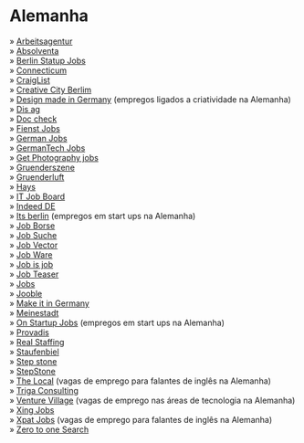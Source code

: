 # Alemanha

» [Arbeitsagentur](http://www.arbeitsagentur.de)\
» [Absolventa](https://www.absolventa.de/jobs/channel/it)\
» [Berlin Statup Jobs](http://berlinstartupjobs.com)\
» [Connecticum](http://www.connecticum.de)\
» [CraigList](http://berlin.craigslist.de/)\
» [Creative City Berlim](http://www.creative-city-berlin.de/en/jobs/)\
» [Design made in Germany](http://www.designmadeingermany.de/jobs/) (empregos ligados a criatividade na Alemanha)\
» [Dis ag](http://www.dis-ag.com/dis/Pages/start.aspx)\
» [Doc check](http://jobs.doccheck.com/de/)\
» [Fienst Jobs](http://www.finest-jobs.com)\
» [German Jobs](http://www.germanjobs.net/index.php)\
» [GermanTech Jobs](https://germantechjobs.de)\
» [Get Photography jobs](http://www.getphotographyjobs.com/)\
» [Gruenderszene](https://recruiting.gruenderszene.de/)\
» [Gruenderluft](http://www.gruenderluft.de/)\
» [Hays](http://www.hays.de)\
» [IT Job Board](http://www.itjobboard.de/)\
» [Indeed DE](https://de.indeed.com)\
» [Its berlin](http://itsinberlin.com/jobs-in-berlin-startups/) (empregos em start ups na Alemanha)\
» [Job Borse](https://jobboerse.arbeitsagentur.de)\
» [Job Suche](http://jobsuche.monster.de)\
» [Job Vector](http://www.jobvector.de)\
» [Job Ware](http://www.jobware.de)\
» [Job is job](http://www.jobisjob.de/)\
» [Job Teaser](https://www.jobteaser.com/en)\
» [Jobs](http://www.jobs.de/)\
» [Jooble](http://jooble-de.com)\
» [Make it in Germany](http://www.make-it-in-germany.com/)\
» [Meinestadt](http://jobs.meinestadt.de/berlin/)\
» [On Startup Jobs](http://www.onstartupjobs.com/) (empregos em start ups na Alemanha)\
» [Provadis](https://www.provadis.de)\
» [Real Staffing](http://www.realstaffing.com/)\
» [Staufenbiel](http://staufenbiel.de)\
» [Step stone](http://www.stepstone.de)\
» [StepStone](https://www.stepstone.de/en)\
» [The Local](http://www.thelocal.de/) (vagas de emprego para falantes de inglês na Alemanha)\
» [Triga Consulting](http://www.triga-consulting.de/)\
» [Venture Village](http://venturevillage.eu/jobs/) (vagas de emprego nas áreas de tecnologia na Alemanha)\
» [Xing Jobs](https://www.xing.com/jobs)\
» [Xpat Jobs](http://www.xpatjobs.de/) (vagas de emprego para falantes de inglês na Alemanha)\
» [Zero to one Search](https://jobs.zerotoonesearch.com/careers)
